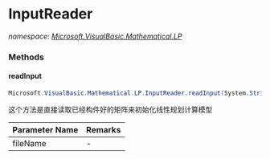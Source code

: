 ﻿# InputReader
_namespace: [Microsoft.VisualBasic.Mathematical.LP](./index.md)_





### Methods

#### readInput
```csharp
Microsoft.VisualBasic.Mathematical.LP.InputReader.readInput(System.String)
```
这个方法是直接读取已经构件好的矩阵来初始化线性规划计算模型

|Parameter Name|Remarks|
|--------------|-------|
|fileName|-|



